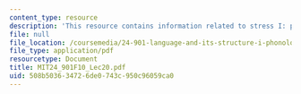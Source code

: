 ```yaml
---
content_type: resource
description: 'This resource contains information related to stress I: prominence. '
file: null
file_location: /coursemedia/24-901-language-and-its-structure-i-phonology-fall-2010/508b503634726de0743c950c96059ca0_MIT24_901F10_Lec20.pdf
file_type: application/pdf
resourcetype: Document
title: MIT24_901F10_Lec20.pdf
uid: 508b5036-3472-6de0-743c-950c96059ca0
---
```


